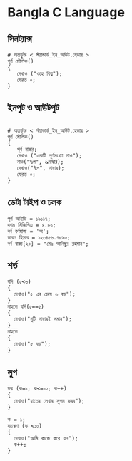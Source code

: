 # Bangla C Language

## সিনট্যাক্স 
```
# অন্তর্ভুক্ত < স্ট্যান্ডার্ড_ইন_আউট.হেডার >
পূর্ণ মৌলিক()
{
   দেখাও ("ওহে বিশ্ব");
   ফেরত ০;
}
```
## ইনপুট ও আউটপুট
```

# অন্তর্ভুক্ত < স্ট্যান্ডার্ড_ইন_আউট.হেডার >
পূর্ণ মৌলিক()
{
   পূর্ণ নাম্বার;
   দেখাও ("একটি পূর্ণসংখ্যা নাও");
   নাও("%প", &নাম্বার);
   দেখাও("%প", নাম্বার);
   ফেরত ০;
}
```
## ডেটা টাইপ ও চলক
```
পূর্ণ আইডি = ১৯১১৭;
দশম সিজিপিএ = ৪.৮১;
বর্ণ বর্ণমালা = 'অ';
ডাবল হিসাব = ১২৩৪৫৬.৭৮৯০;
বর্ণ বাক্য[২০] = "মোঃ আনিছুর রহমান";
```
## শর্ত
```
যদি (৫<৬)
{
  দেখাও("৫ এর চেয়ে ৬ বড়");
}
নাহলে যদি(৫==৫)
{
  দেখাও("দুটি নাম্বারই সমান");
}
নাহলে
{
  দেখাও("৫ বড়");
}
```
## লুপ
```
ফর (ক=১; ক<=১০; ক++)
{
  দেখাও("হাতের লেখার সুন্দর করব");
}
```
```
ক = ১;
যতক্ষণ (ক <১০)
{ 
  দেখাও("আমি কাজে করে যাব");
  ক++;
}
